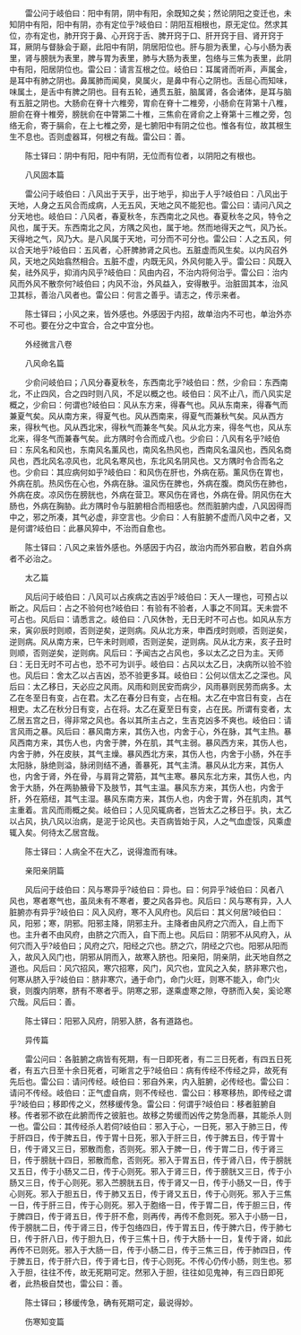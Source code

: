 <!-- { "loadSidebar": true } -->
　　雷公问于岐伯曰：阳中有阴，阴中有阳，余既知之矣；然论阴阳之变迁也，未知阴中有阳，阳中有阴，亦有定位乎?岐伯曰：阴阳互相根也，原无定位。然求其位，亦有定也，肺开窍于鼻、心开窍于舌、脾开窍于口、肝开窍于目、肾开窍于耳，厥阴与督脉会于巅，此阳中有阴，阴居阳位也。肝与胆为表里，心与小肠为表里，肾与膀胱为表里，脾与胃为表里，肺与大肠为表里，包络与三焦为表里，此阴中有阳，阳居阴位也。雷公曰：请言互根之位。岐伯曰：耳属肾而听声，声属金，是耳中有肺之阴也。鼻属肺而闻臭，臭属火，是鼻中有心之阴也。舌屈心而知味，味属土，是舌中有脾之阴也。目有五轮，通贯五脏，脑属肾，各会诸体，是耳与脑有五脏之阴也。大肠俞在脊十六椎旁，胃俞在脊十二椎旁，小肠俞在背第十八椎，胆俞在脊十椎旁，膀胱俞在中膂第二十椎，三焦俞在肾俞之上脊第十三椎之旁，包络无俞，寄于膈俞，在上七椎之旁，是七腑阳中有阴之位也。惟各有位，故其根生生不息也。否则虚器耳，何根之有哉。雷公曰：善。

　　陈士铎曰：阴中有阳，阳中有阴，无位而有位者，以阴阳之有根也。

　　八风固本篇

　　雷公问于岐伯曰：八风出于天乎，出于地乎，抑出于人乎?岐伯曰：八风出于天地，人身之五风合而成病，人无五风，天地之风不能犯也。雷公曰：请问八风之分天地也。岐伯曰：八风者，春夏秋冬，东西南北之风也。春夏秋冬之风，特令之风也，属于天。东西南北之风，方隅之风也，属于地。然而地得天之气，风乃长。天得地之气，风乃大。是八风属于天地，可分而不可分也。雷公曰：人之五风，何以合天地乎?岐伯曰：五风者，心肝脾肺肾之风也。五脏虚而风生矣。以内风召外风，天地之风始翕然相合。五脏不虚，内既无风，外风何能入乎。雷公曰：风既入矣，祛外风乎，抑消内风乎?岐伯曰：风由内召，不治内将何治乎。雷公曰：治内风而外风不散奈何?岐伯曰；内风不治，外风益入，安得散乎。治脏固其本，治风卫其标，善治八风者也。雷公曰：何言之善乎。请志之，传示来者。

　　陈士铎曰；小风之来，皆外感也。外感因于内招，故单治内不可也，单治外亦不可也。要在分之中宜合，合之中宜分也。

　　外经微言八卷

　　八风命名篇

　　少俞问岐伯曰；八风分春夏秋冬，东西南北乎?岐伯曰：然，少俞曰：东西南北，不止四风，合之四时则八风，不足以概之也。岐伯曰：风不止八，而八风实足概之，少俞曰：何谓也?岐伯曰：风从东方来，得春气也。风从东南来，得春气而兼夏气矣。风从南方来，得夏气也。风从西南来，得夏气而兼秋气矣。风从西方来，得秋气也。风从西北宋，得秋气而兼冬气矣。风从北方来，得冬气也，风从东北来，得冬气而兼春气矣。此方隅时令合而成八也。少俞曰：八风有名乎?岐伯曰：东风名和风也，东南风名薰风也，南风名热风也，西南风名温风也，西风名商风也，西北风名凉风也，北风名寒风也，东北风名阴风也。又方隅时令合而名之也。少俞曰：其应病何如乎?岐伯曰：和风伤在肝也，外病在筋。薰风伤在胃也，外病在肌。热风伤在心也，外病在脉。温风伤在脾也，外病在腹。商风伤在肺也，外病在皮。凉风伤在膀胱也，外病在营卫。寒风伤在肾也，外病在骨。阴风伤在大肠也，外病在胸胁。此方隅时令与脏腑相合而相感也。然而脏腑内虚，八风因得而中之，邪之所凑，其气必虚，非空言也。少俞曰：人有脏腑不虚而八风中之者，又是何谓?岐伯曰：此暴风猝中，不治而自愈也。

　　陈士铎曰：八风之来皆外感也。外感因于内召，故治内而外邪自散，若自外病者不必治之。

　　太乙篇

　　风后问于岐伯曰：八风可以占疾病之吉凶乎?岐伯曰：天人一理也，可预占以断之。风后曰：占之不验何也?岐伯曰：有验有不验者，人事之不同耳。天未尝不可占也。风后曰：请悉言之。岐伯曰：八风休咎，无日无时不可占也。如风从东方来，寅卯辰时则顺，否则逆矣，逆则病。风从北方来，申酉戌时则顺，否则逆矣，逆则病。风从南方来，巳午未时则顺，否则逆矣，逆则病。风从北方来，亥子丑时则顺，否则逆矣，逆则病。风后曰：予闻古之占风也，多以太乙之日为主。天师臼：无日无时不可占也，恐不可为训乎。岐伯曰：占风以太乙日，决病所以验不验也。风后曰：舍太乙以占吉凶，恐不验更多耳。岐伯曰：公何以信太乙之深也。风后曰：太乙移日，天必应之风雨。风雨和则民安而病少，风雨暴则民劳而病多。太乙在冬至日有变，占在君。太乙在春分日有变，占在相。太乙在中宫日有变，占在相吏。太乙在秋分日有变，占在将。太乙在夏至日有变，占在民。所谓有变者，太乙居五宫之日，得非常之风也。各以其所主占之，生吉克凶多不爽也。岐伯曰：请言风雨之暴。风后曰：暴风南方来，其伤入也，内舍于心，外在脉，其气主热。暴风西南方来，其伤人也，内舍于脾，外在肌，其气主弱。暴风西方来，其伤人也，内舍于肺，外在皮肤，其气主燥。暴风西北方来，其伤人也，内舍于小肠，外在手太阳脉，脉绝则溢，脉闭则结不通，善暴死，其气主清。暴风从北方来，其伤人也，内舍于肾，外在骨，与肩背之膂筋，其气主寒。暴风东北方来，其伤人也，内舍于大肠，外在两胁腋骨下及肢节，其气主温。暴风东方来，其伤人也，内舍于肝，外在筋纽，其气主湿。暴风东南方来，其伤人也，内舍于胃，外在肌肉，其气主重着。言风而雨概之矣。岐伯曰；人见风辄病者，岂皆太乙之移日乎。执，太乙以占风，执八风以治病，是泥于论风也。夫百病皆始于风，人之气血虚馁，风乘虚辄入矣。何待太乙居宫哉。

　　陈士铎曰：人病全不在大乙，说得澹而有味。

　　亲阳亲阴篇

　　风后问于歧伯曰：风与寒异乎?岐伯曰：异也。曰：何异乎?岐伯曰：风者八风也，寒者寒气也，虽凤未有不寒者，要之风各异也。风后曰：风与寒有异，入人脏腑亦有异乎?岐伯曰：风入风府，寒不入风府也。风后曰：其义何居?岐伯曰：风，阳邪；寒，阴邪。阳邪主降，阴邪主升。主降者由风府之穴而入，自上而下也。主升者不由风府，由脐之穴而入，自下而上也。风后曰：阴邪不从风府入，从何穴而入乎?岐伯曰；风府之穴，阳经之穴也。脐之穴，阴经之穴也。阳邪从阳而入，故风入风门也，阴邪从阴而入，故寒入脐也。阳亲阳，阴亲阴，此天地自然之道也。风后曰：风穴招风，寒穴招寒，风门，风穴也，宜风之入矣，脐非寒穴也，何寒从脐入乎?岐伯曰：脐非寒穴，通于命门，命门火旺，则寒不能入，命门火衰，则腹内阴寒，脐有不寒者乎。阴寒之邪，遂乘虚寒之隙，夺脐而入矣，奚论寒穴哉。风后曰：善。

　　陈士铎曰：阳邪入风府，阴邪入脐，各有道路也。

　　异传篇

　　雷公问曰：各脏腑之病皆有死期，有一日即死者，有二三日死者，有四五日死者，有五六日至十余日死者，可晰言之乎?岐伯曰：病有传经不传经之异，故死有先后也。雷公曰：请问传经。岐伯曰：邪自外来，内入脏腑，必传经也。雷公曰：请问不传经。岐伯曰：正气虚自病，则不传经也．雷公曰：移寒移热，即传经之谓乎?岐伯曰；移即传之义，然移缓传急。雷公曰：何谓乎?岐伯曰：移者脏腑自移。传者邪不欲在此腑而传之彼脏也。故移之势缓而凶传之势急而暴，其能杀人则一也。雷公曰：其传经杀人若伺?岐伯曰：邪入于心，一日死，邪入于肺三日，传于肝四日，传于脾五日，传于胃十日死，邪入于肝三日，传于脾五日，传于胃十日，传于肾又三日，邪散而愈，否则死。邪入于脾一日，传于胃二日，传于肾三日，传于膀胱十四日，邪散而愈，否则死。邪入于胃五日，传于肾八日，传于膀胱又五日，传于小肠又二日，传于心则死。邪入于肾三日，传于膀胱又三日，传于小肠又三日，传于心则死。邪入苎膀胱五日，传于肾又一日，传于小肠又一日，传于心则死。邪入于胆五日，传于肺又五日，传于肾又五日，传于心则死。邪入于三焦一日，传于肝三日，传于心则死。邪入于胞络一日，传于胃二日，传于胆三日，传于脾四日，传于肾五日，传于肝不愈，则再传，再传不愈则死。邪入于小肠一日，传于膀胱二日，传于肾三日，传于包络四日，传于胃五日，传于脾六日，传于肺七日，传于肝八日，传于胆九日，传于三焦十日，传于大肠十一日，复传于肾，如此再传不已则死。邪入于大肠一日，传于小肠二日，传于三焦三日，传于肺四日，传于脾五日，传于肝六日，传于肾七日，传于心则死。不传心仍传小肠，则生也。邪入于胆，往往不传，故无死期可定。然邪入于胆，往往如见鬼神，有三四日即死者，此热极自焚也，雷公曰：善。

　　陈士铎曰；移缓传急，确有死期可定，最说得妙。

　　伤寒知变篇

